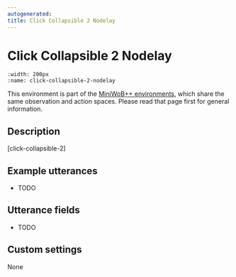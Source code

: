 ```yaml
---
autogenerated:
title: Click Collapsible 2 Nodelay
---
```


# Click Collapsible 2 Nodelay

```{figure} ../../_static/videos/miniwob/click-collapsible-2-nodelay.gif 
:width: 200px
:name: click-collapsible-2-nodelay
```

This environment is part of the <a href='..'>MiniWoB++ environments</a>, which share the same observation and action spaces. Please read that page first for general information.

## Description

[click-collapsible-2]

## Example utterances

* TODO

## Utterance fields

* TODO

## Custom settings

None
